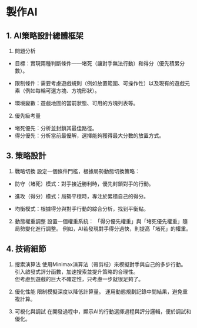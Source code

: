 # 製作AI

## 1.  AI策略設計總體框架  
1. 問題分析
- 目標：實現兩種判斷條件——堵死（讓對手無法行動）和得分（優先積累分數）。

- 限制條件：需要考慮遊戲規則（例如放置範圍、可操作性）以及現有的遊戲元素（例如每輪可選方塊、方塊形狀）。

- 環境變數：遊戲地圖的當前狀態、可用的方塊列表等。

2. 優先級考量
- 堵死優先：分析並封鎖其最佳路徑。
- 得分優先：分析當前最優解，選擇能夠獲得最大分數的放置方式。

## 3. 策略設計

1. 戰略切換
設定一個條件門檻，根據局勢動態切換策略：
- 防守（堵死）模式：對手接近勝利時，優先封鎖對手的行動。

- 進攻（得分）模式：局勢平穩時，專注於累積自己的得分。

- 均衡模式：根據得分與對手行動的綜合分析，找到平衡點。

2. 動態權重調整
設置一個權重系統：
「得分優先權重」與「堵死優先權重」隨局勢變化進行調整。
例如，AI若發現對手得分過快，則提高「堵死」的權重。

## 4. 技術細節  
1. 搜索演算法
使用Minimax演算法（帶剪枝）來模擬對手與自己的多步行動。
引入啟發式評分函數，加速搜索並提升策略的合理性。  
但考慮到遊戲的巨大不確定性，只考慮一步就很足夠了。

2. 優化性能
限制模擬深度以降低計算量。
運用動態規劃記錄中間結果，避免重複計算。

3. 可視化與調試
在開發過程中，顯示AI的行動選擇過程與評分邏輯，便於調試和優化。
